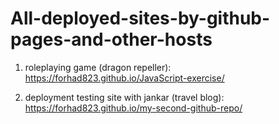 # All-deployed-sites-by-github-pages-and-other-hosts


1. roleplaying game (dragon repeller):
   https://forhad823.github.io/JavaScript-exercise/

2. deployment testing site with jankar (travel blog):
   https://forhad823.github.io/my-second-github-repo/
